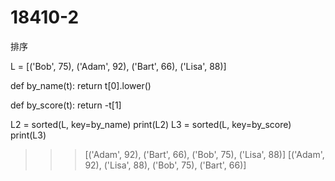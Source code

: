 # 18410-2
排序


L = [('Bob', 75), ('Adam', 92), ('Bart', 66), ('Lisa', 88)]

def by_name(t):
    return t[0].lower()
    
def by_score(t):
    return -t[1]

L2 = sorted(L, key=by_name)
print(L2)
L3 = sorted(L, key=by_score)
print(L3)

>>> [('Adam', 92), ('Bart', 66), ('Bob', 75), ('Lisa', 88)]
>>> [('Adam', 92), ('Lisa', 88), ('Bob', 75), ('Bart', 66)]

